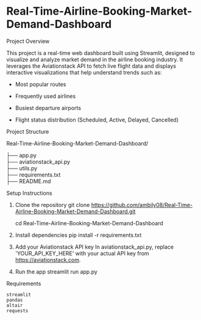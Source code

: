 # Real-Time-Airline-Booking-Market-Demand-Dashboard

 Project Overview

This project is a real-time web dashboard built using Streamlit, designed to visualize and analyze market demand in the airline booking industry. It leverages the Aviationstack API to fetch live flight data and displays interactive visualizations that help understand trends such as:

* Most popular routes

* Frequently used airlines

* Busiest departure airports

* Flight status distribution (Scheduled, Active, Delayed, Cancelled)

Project Structure

Real-Time-Airline-Booking-Market-Demand-Dashboard/

├── app.py                     
├── aviationstack_api.py       
├── utils.py                   
├── requirements.txt           
├── README.md   

 Setup Instructions

1. Clone the repository
    git clone https://github.com/ambily08/Real-Time-Airline-Booking-Market-Demand-Dashboard.git
   
    cd Real-Time-Airline-Booking-Market-Demand-Dashboard

3. Install dependencies
    pip install -r requirements.txt

4. Add your Aviationstack API key
    In aviationstack_api.py, replace 'YOUR_API_KEY_HERE' with your actual API key from https://aviationstack.com.

5. Run the app
    streamlit run app.py
   
 Requirements

    streamlit
    pandas
    altair
    requests
